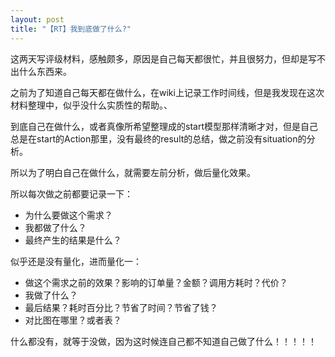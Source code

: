 ```yaml
---
layout: post
title: "【RT】我到底做了什么?"
---
```



这两天写评级材料，感触颇多，原因是自己每天都很忙，并且很努力，但却是写不出什么东西来。

之前为了知道自己每天都在做什么，在wiki上记录工作时间线，但是我发现在这次材料整理中，似乎没什么实质性的帮助。、

到底自己在做什么，或者真像所希望整理成的start模型那样清晰才对，但是自己总是在start的Action那里，没有最终的result的总结，做之前没有situation的分析。

所以为了明白自己在做什么，就需要左前分析，做后量化效果。

所以每次做之前都要记录一下：

* 为什么要做这个需求？    
* 我都做了什么？    
* 最终产生的结果是什么？    

似乎还是没有量化，进而量化一：    

* 做这个需求之前的效果？影响的订单量？金额？调用方耗时？代价？    
* 我做了什么？    
* 最后结果？耗时百分比？节省了时间？节省了钱？    
* 对比图在哪里？或者表？

什么都没有，就等于没做，因为这时候连自己都不知道自己做了什么！！！！！
